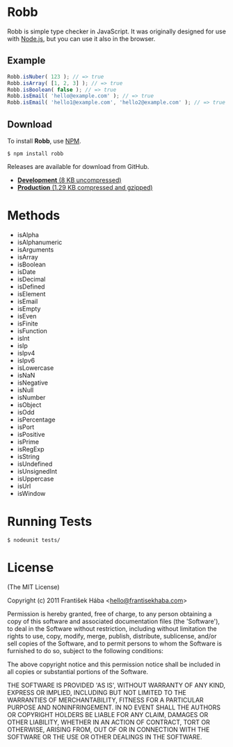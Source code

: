 # Robb

Robb is simple type checker in JavaScript. It was originally designed for use with [Node.js](http://nodejs.org/), but you can use it also in the browser.

## Example

```javascript
Robb.isNuber( 123 ); // => true
Robb.isArray( [1, 2, 3] ); // => true
Robb.isBoolean( false ); // => true
Robb.isEmail( 'hello@example.com' ); // => true
Robb.isEmail( 'hello1@example.com', 'hello2@example.com' ); // => true
```

## Download

To install **Robb**, use [NPM](http://npmjs.org/).

```
$ npm install robb
```

Releases are available for download from GitHub.

* [**Development** (8 KB uncompressed)](https://github.com/downloads/Baggz/Robb/robb.js)
* [**Production** (1.29 KB compressed and gzipped)](https://github.com/downloads/Baggz/Robb/robb.min.js)

# Methods

* isAlpha
* isAlphanumeric
* isArguments
* isArray
* isBoolean
* isDate
* isDecimal
* isDefined
* isElement
* isEmail
* isEmpty
* isEven
* isFinite
* isFunction
* isInt
* isIp
* isIpv4
* isIpv6
* isLowercase
* isNaN
* isNegative
* isNull
* isNumber
* isObject
* isOdd
* isPercentage
* isPort
* isPositive
* isPrime
* isRegExp
* isString
* isUndefined
* isUnsignedInt
* isUppercase
* isUrl
* isWindow

# Running Tests

```
$ nodeunit tests/
```

# License

(The MIT License)

Copyright (c) 2011 František Hába &lt;hello@frantisekhaba.com&gt;

Permission is hereby granted, free of charge, to any person obtaining a copy of this software and associated documentation files (the 'Software'), to deal in the Software without restriction, including without limitation the rights to use, copy, modify, merge, publish, distribute, sublicense, and/or sell copies of the Software, and to permit persons to whom the Software is furnished to do so, subject to the following conditions:

The above copyright notice and this permission notice shall be included in all copies or substantial portions of the Software.

THE SOFTWARE IS PROVIDED 'AS IS', WITHOUT WARRANTY OF ANY KIND, EXPRESS OR IMPLIED, INCLUDING BUT NOT LIMITED TO THE WARRANTIES OF MERCHANTABILITY, FITNESS FOR A PARTICULAR PURPOSE AND NONINFRINGEMENT. IN NO EVENT SHALL THE AUTHORS OR COPYRIGHT HOLDERS BE LIABLE FOR ANY CLAIM, DAMAGES OR OTHER LIABILITY, WHETHER IN AN ACTION OF CONTRACT, TORT OR OTHERWISE, ARISING FROM, OUT OF OR IN CONNECTION WITH THE SOFTWARE OR THE USE OR OTHER DEALINGS IN THE SOFTWARE.